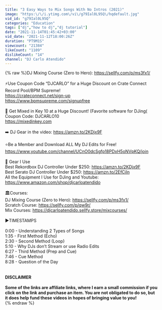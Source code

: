 ```yaml
---
title: "3 Easy Ways to Mix Songs With No Intros (2021)"
image: "https:\/\/i.ytimg.com\/vi\/g79Ial0L95Q\/hqdefault.jpg"
vid_id: "g79Ial0L95Q"
categories: "Education"
tags: ["dj","how to dj","dj tutorial"]
date: "2021-11-14T01:45:42+03:00"
vid_date: "2021-11-12T18:00:26Z"
duration: "PT9M1S"
viewcount: "21384"
likeCount: "1109"
dislikeCount: "14"
channel: "DJ Carlo Atendido"
---
```

{% raw %}DJ Mixing Course (Zero to Hero): <a rel="nofollow" target="blank" href="https://sellfy.com/p/ms3fx1/">https://sellfy.com/p/ms3fx1/</a><br /><br />⚡️Use Coupon Code “DJCARLO” for a Huge Discount on Crate Connect Record Pool/BPM Supreme!<br /><a rel="nofollow" target="blank" href="https://crateconnect.net/sign-up">https://crateconnect.net/sign-up</a><br /><a rel="nofollow" target="blank" href="https://www.bpmsupreme.com/signupfree">https://www.bpmsupreme.com/signupfree</a><br /><br />🎹 Get Mixed in Key 10 at a Huge Discount! (Favorite software for DJing(<br />Coupon Code: DJCARLO10<br /><a rel="nofollow" target="blank" href="https://mixedinkey.com">https://mixedinkey.com</a><br /><br />➡️ DJ Gear in the video: <a rel="nofollow" target="blank" href="https://amzn.to/2KDjx9F">https://amzn.to/2KDjx9F</a><br /><br />⭐️Be a Member and Download ALL My DJ Edits for Free!<br /><a rel="nofollow" target="blank" href="https://www.youtube.com/channel/UCnO0dcSgfp18PDxH5oNVpKQ/join">https://www.youtube.com/channel/UCnO0dcSgfp18PDxH5oNVpKQ/join</a><br /><br />🎥 Gear I Use<br />Best Rekordbox DJ Controller Under $250: <a rel="nofollow" target="blank" href="https://amzn.to/2KDjx9F">https://amzn.to/2KDjx9F</a><br />Best Serato DJ Controller Under $250: <a rel="nofollow" target="blank" href="https://amzn.to/2EfCiIn">https://amzn.to/2EfCiIn</a><br />All the Equipment I Use for DJing and Youtube: <a rel="nofollow" target="blank" href="https://www.amazon.com/shop/djcarloatendido">https://www.amazon.com/shop/djcarloatendido</a><br /><br />🏛Courses:<br />DJ Mixing Course (Zero to Hero): <a rel="nofollow" target="blank" href="https://sellfy.com/p/ms3fx1/">https://sellfy.com/p/ms3fx1/</a><br />Scratch Course: <a rel="nofollow" target="blank" href="https://sellfy.com/p/qw9r/">https://sellfy.com/p/qw9r/</a><br />Mix Courses: <a rel="nofollow" target="blank" href="https://djcarloatendido.sellfy.store/mixcourses/">https://djcarloatendido.sellfy.store/mixcourses/</a><br /><br />►TIMESTAMPS<br /><br />0:00 - Understanding 2 Types of Songs<br />1:35 - First Method (Echo)<br />2:30 - Second Method (Loop)<br />5:10 - Why DJs don’t Stream or use Radio Edits<br />6:27 - Third Method (Prep and Cue)<br />7:46 - Cue Method<br />8:28 - Question of the Day<br />________________________<br /><br />DISCLAIMER <br /><br />Some of the links are affiliate links, where I earn a small commission if you click on the link and purchase an item. You are not obligated to do so, but it does help fund these videos in hopes of bringing value to you!<br />________________________{% endraw %}
